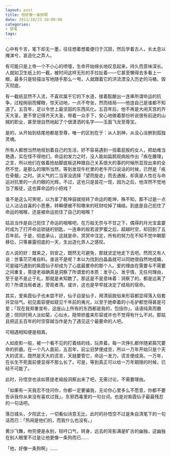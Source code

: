 ```yaml
---
layout: post
title: 他好像一条狗啊
date: 2011/10/23 20:00:00
categories:
- 随笔
tags:
---
```


心中有千言，笔下却无一墨，往往想着想着便归于沉寂，然后学着古人，长太息以掩涕兮，哀造化之弄人。

有可能只是上帝一个不小心的喷嚏，生命开始绵长地叹息起来，持久而意味深长。人就如卫生纸上的一截，被时间这样无形的手拉扯着——它甚至懒得去多看上一眼，最多只是轻描淡写地随手那么一甩，人就跟着它的洪流湮没入历史的马桶，毁灭彻底。

有一截纸显然不入流，不喜欢属于它的下水道，接着酝酿出一连串所谓命运的抗争，过程绚丽而耀眼，惊天动地，一点不夸张，然而结局——他连自己是谁都不知道了。五百年，足以令世上最坚固的东西风化。五百年后，他不再是大闹天宫的齐天大圣，更不曾记得齐天大圣，带着一众手下，安心地做着那份听说很有前途的山贼的职业，甚至很自然地起了个很潇洒的名字——玉面飞龙至尊宝。

是的，从开始到结尾他都是至尊，唯一的区别在于：从人到神，从没心没肺到孤独灵魂。

所有人都想当然地规划着自己的生活，好不容易遇到一扭着屁股的女人，把劫难当艳遇，实在怪不得他们。命运初发力之时，没人能如扁鹊观病般作出「疾在腠理」之言，所以他们在做着抢劫脚底板这种跟自己关系很大的事的时候所显现出来的全然不觉，是那么的理所当然，等到发现牛栏里的老牛开口说话的时候，已然是「疾在骨髓」之时。讲义气的二当家没选择「望而旋走」而去通报，却真是人性在与命运对抗里的一点灼眼的光辉。不过，这也只是昙花一现，因为之后，他浑然不觉地当了叛徒，这也算命运的小把戏？

谁不是这么可笑呢，以为拿了乾坤袋就扭转了命运的乾坤，殊不知，那不过是一点让人沾沾自喜的小恩惠，转瞬便被不知哪来的旺财咬掉了绳结。到底是自己扼住了命运的咽喉，还是被命运扼住了自己的咽喉？

姑且当作是自己扼住了命运的咽喉吧，在万般无奈与不甘之下，偶得的月光宝盒霎时成为了打开命运锁链的钥匙，一连串的般若波罗蜜之后，超越时空，却回到了五百年前。于是，彻底承认，这就是命，冥冥中注定，所有的努力在不知不觉中朝那移位，只等暴露彻底的一天，生出造化弄人之感叹。

古人说的好：既来之，则安之，既然无可避免，那就坚定地走下去吧。然而又有人说：世事茫茫难自料。谁说不是呢？本以为找到白晶晶就可以同她很自然地成婚，可是碰巧遇到的紫霞仙子却成为了心底最要命的那个人。爱的理由在需要与不需要之间重复，菩提老祖确真是洞察了所谓爱的本质：发乎心、发乎情，无任何理由，至于是不是止于礼，那就是未知数了。那这是不是意味着：洞察了的，都是远离了的？所谓当局者迷，旁观者清。或许，这也是早早就决定了结局的宿命。

其实，爱紫霞仙子也未尝不好，仙子自是仙子，用清丽脱俗来形容都显得落入俗套并显俗气。初见面容便如窥见千年前的夷光，以至于她牵着的小毛驴都觉得甚是可爱；「现在我郑重宣布，这座山上所有的东西都是我的，包括你」，话语纯真而霸道；但同时用人淡如菊，心似水，隐带娇羞来形容或许也不觉得有什么不对。那姑且把这五百年的时空穿越当作是为了遇见这个最要命的人吧。

可相遇相知便是相离。

人如皮影一般，被一个看不见的打着结的线，玩弄着，每一次挣扎都伴随紧箍咒要命的折磨。在一个凡人面前，五百年，前尘旧梦便成空，所以一万年开始只是个天大的谎言。既然是天大的谎言，天就要管它，命运一发力，谎言便成真。一万年，在长生不死面前便显得不那么长了。可是，等到真正可以给一万年期限的时候，已经不可能了。

此时，孙悟空也该如菩提老祖般洞察出来了吧，无需讨论，不需要理由。

「如果有一天我忍不住问你，你都一定要骗我，无论你心里多么不愿意，你都不要告诉我你从来没有喜欢过我」，东邪西毒里的一句台词，也是对紫霞仙子最最残忍的一句话吧。

落日城头，夕阳武士，一切看似诗意无比，此时的孙悟空不过是朱自清笔下的一句话而已：「热闹是他们的，而我什么也没有。」

黄沙飞舞，吻完便是永别，轻吁口气，转身，远去的背影满是旷古的幽独，这幽独在别人眼里不过是让他更像一条狗而已……

「他，好像一条狗啊」……

